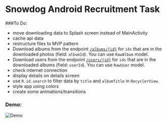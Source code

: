 # Snowdog Android Recruitment Task

###To Do:
* move downloading data to Splash screen instead of MainActivity
* cache api data
* restructure files to MVP pattern
* Download albums from the endpoint [`/albums/{id}`](https://jsonplaceholder.typicode.com/albums/2) for `ids` that are in the downloaded photos (field: `albumId`). You can use `RawAlbum` model.
* Download users from the endpoint [`/users/{id}`](https://jsonplaceholder.typicode.com/users/3) for `ids` that are in the downloaded albums (field: `userId`). You can use `RawUser` model.
* check internet connection
* display details on details screen
* use `R.id.search` to filter data by `title` and `albumTitle` in `RecyclerView`.
* style app using colors
* create some animations/transitions


### Demo:

![Demo][demo]

[demo]: art/demo.gif
